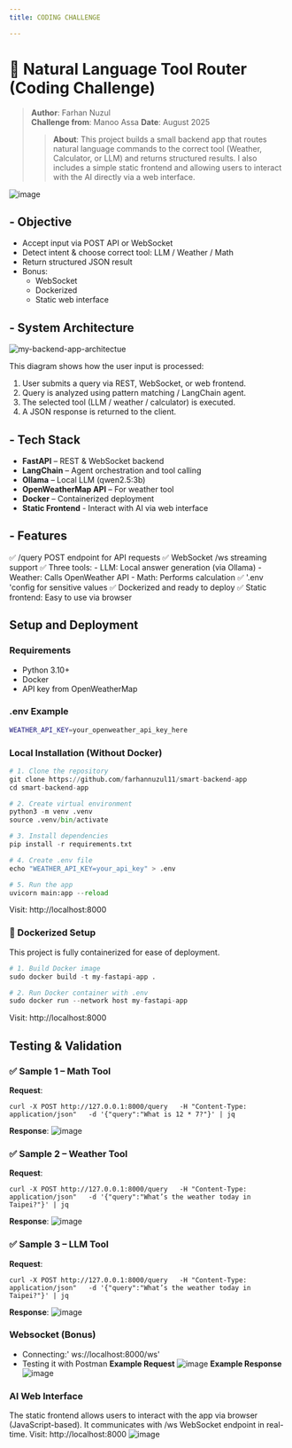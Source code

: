 ```yaml
---
title: CODING CHALLENGE

---
```



# 🧠 Natural Language Tool Router (Coding Challenge)

> **Author**: Farhan Nuzul  
> **Challenge from**: Manoo Assa 
> **Date**: August 2025
> > **About**: This project builds a small backend app that routes natural language commands to the correct tool (Weather, Calculator, or LLM) and returns structured results. I also includes a simple static frontend and allowing users to interact with the AI directly via a web interface.

![image](https://hackmd.io/_uploads/rkkgSPedgg.png)


## - Objective

- Accept input via POST API or WebSocket
- Detect intent & choose correct tool: LLM / Weather / Math
- Return structured JSON result
- Bonus: 
    - WebSocket 
    - Dockerized
    - Static web interface

## - System Architecture
![my-backend-app-architectue](https://hackmd.io/_uploads/H163qLldgg.jpg)

This diagram shows how the user input is processed:

1. User submits a query via REST, WebSocket, or web frontend.
2. Query is analyzed using pattern matching / LangChain agent.
3. The selected tool (LLM / weather / calculator) is executed.
4. A JSON response is returned to the client.

## - Tech Stack

-   **FastAPI** – REST & WebSocket backend
-   **LangChain** – Agent orchestration and tool calling
-   **Ollama** – Local LLM (qwen2.5:3b)
-   **OpenWeatherMap API** – For weather tool
-   **Docker** – Containerized deployment
-   **Static Frontend** - Interact with AI via web interface

## - Features

✅ /query POST endpoint for API requests 
✅ WebSocket /ws streaming support
✅ Three tools:
    - LLM: Local answer generation (via Ollama)
    - Weather: Calls OpenWeather API
    - Math: Performs calculation
✅ '.env 'config for sensitive values
✅ Dockerized and ready to deploy
✅ Static frontend: Easy to use via browser

## Setup and Deployment

### Requirements

-   Python 3.10+
-   Docker
-   API key from OpenWeatherMap

### .env Example

```bash
WEATHER_API_KEY=your_openweather_api_key_here
```

### Local Installation (Without Docker)

```python
# 1. Clone the repository
git clone https://github.com/farhannuzul11/smart-backend-app
cd smart-backend-app

# 2. Create virtual environment
python3 -m venv .venv
source .venv/bin/activate

# 3. Install dependencies
pip install -r requirements.txt

# 4. Create .env file
echo "WEATHER_API_KEY=your_api_key" > .env

# 5. Run the app
uvicorn main:app --reload
```
Visit: http://localhost:8000

### 🐳 Dockerized Setup
This project is fully containerized for ease of deployment.
```python
# 1. Build Docker image
sudo docker build -t my-fastapi-app .

# 2. Run Docker container with .env
sudo docker run --network host my-fastapi-app
```
Visit: http://localhost:8000

## Testing & Validation

### ✅ Sample 1 – Math Tool
**Request**:
```
curl -X POST http://127.0.0.1:8000/query   -H "Content-Type: application/json"   -d '{"query":"What is 12 * 7?"}' | jq
```
**Response**:
![image](https://hackmd.io/_uploads/H1S7mvgOll.png)

### ✅ Sample 2 – Weather Tool
**Request**:
```
curl -X POST http://127.0.0.1:8000/query   -H "Content-Type: application/json"   -d '{"query":"What’s the weather today in Taipei?"}' | jq
```
**Response**:
![image](https://hackmd.io/_uploads/BJsQNPxOxl.png)


### ✅ Sample 3 – LLM Tool
**Request**:
```
curl -X POST http://127.0.0.1:8000/query   -H "Content-Type: application/json"   -d '{"query":"What’s the weather today in Taipei?"}' | jq
```
**Response**:
![image](https://hackmd.io/_uploads/HkHsVDgdgx.png)

### Websocket (Bonus)
- Connecting:' ws://localhost:8000/ws'
- Testing it with Postman
**Example Request**
![image](https://hackmd.io/_uploads/BktIsvxuxx.png)
**Example Response**
![image](https://hackmd.io/_uploads/H1n93wldll.png)

### AI Web Interface
The static frontend allows users to interact with the app via browser (JavaScript-based). It communicates with /ws WebSocket endpoint in real-time.
Visit: http://localhost:8000
![image](https://hackmd.io/_uploads/Hk9SCul_eg.png)









































<!-- ## System Architecture
![my-backend-app-architectue](https://hackmd.io/_uploads/H163qLldgg.jpg)

This app accepts natural language queries and routes them to the appropriate "tool" based on intent:
- Weather Tool 🌤️
- Math Tool ➗
- LLM Tool 🤖

The output is a structured JSON response indicating:
- The original query
- The tool used
- The result


## 📦 Features

✅ `/query` POST endpoint (main requirement)  
✅ Weather, Math, and LLM tools  
✅ WebSocket support (bonus)  
✅ Dockerized (bonus)  
✅ `.env` support for API key injection  
✅ Modular, testable architecture
 -->






















<!-- 1. Make the .venv
![image](https://hackmd.io/_uploads/Sykpk4hweg.png)

2. Install Dependencies
![image](https://hackmd.io/_uploads/SJFAWVnDle.png)

3. Deprecated version
![image](https://hackmd.io/_uploads/S1yduN3vgl.png)

4. Github
![image](https://hackmd.io/_uploads/rkkHBLRvxe.png)

5. Testing/
![image](https://hackmd.io/_uploads/B1c4Umy_ee.png)

6. Docker File
![image](https://hackmd.io/_uploads/B1mDMVy_lx.png)
 -->

